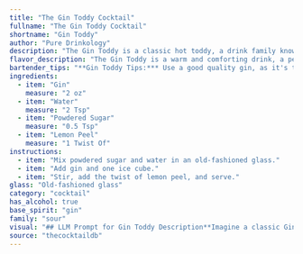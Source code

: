 ```yaml
---
title: "The Gin Toddy Cocktail"
fullname: "The Gin Toddy Cocktail"
shortname: "Gin Toddy"
author: "Pure Drinkology"
description: "The Gin Toddy is a classic hot toddy, a drink family known for warming comfort. Its origins are unclear, but likely arose in the 18th century as a way to soothe colds and ailments with gin, sugar, and lemon's citrus. "
flavor_description: "The Gin Toddy is a warm and comforting drink, a perfect remedy for a chilly evening. The juniper-forward gin is softened by the sweetness of powdered sugar and the brightness of lemon, creating a balanced flavor profile. The water acts as a bridge, allowing the flavors to meld together, resulting in a soothing and revitalizing experience. It's a classic for a reason! "
bartender_tips: "**Gin Toddy Tips:*** Use a good quality gin, as it's the star of the show.* Dissolve the sugar completely in hot water before adding the gin to avoid a grainy texture.* Add the lemon peel last for a burst of citrus aroma.* Garnish with a lemon twist for visual appeal.* Serve hot in a mug or heatproof glass.* Adjust sweetness to your preference. "
ingredients:
  - item: "Gin"
    measure: "2 oz"
  - item: "Water"
    measure: "2 Tsp"
  - item: "Powdered Sugar"
    measure: "0.5 Tsp"
  - item: "Lemon Peel"
    measure: "1 Twist Of"
instructions:
  - item: "Mix powdered sugar and water in an old-fashioned glass."
  - item: "Add gin and one ice cube."
  - item: "Stir, add the twist of lemon peel, and serve."
glass: "Old-fashioned glass"
category: "cocktail"
has_alcohol: true
base_spirit: "gin"
family: "sour"
visual: "## LLM Prompt for Gin Toddy Description**Imagine a classic Gin Toddy, a comforting warm drink perfect for a chilly evening.****Describe its appearance, focusing on the following aspects:*** **Color:** Is it a clear, pale yellow, or a slightly cloudy hue? Does it have any shimmering or iridescent qualities? * **Clarity:** Is it crystal clear, slightly cloudy, or a bit hazy?* **Texture:** How does the drink appear? Is it smooth, slightly viscous, or does it have any noticeable texture?* **Garnish:** Describe the lemon peel. Is it a spiral, a twist, or a thin slice? What color is it, and how does it add to the visual appeal of the drink?* **Steaming:** Is there a delicate wisp of steam rising from the drink? What effect does this have on the overall visual appeal?**Bonus:** Include any other visual details that contribute to the overall impression of the Gin Toddy, such as the glass it's served in, the presence of ice, or any other garnishes. **Output:** A vivid and detailed description of the Gin Toddy's appearance, capturing its comforting and inviting qualities. "
source: "thecocktaildb"
---
```


